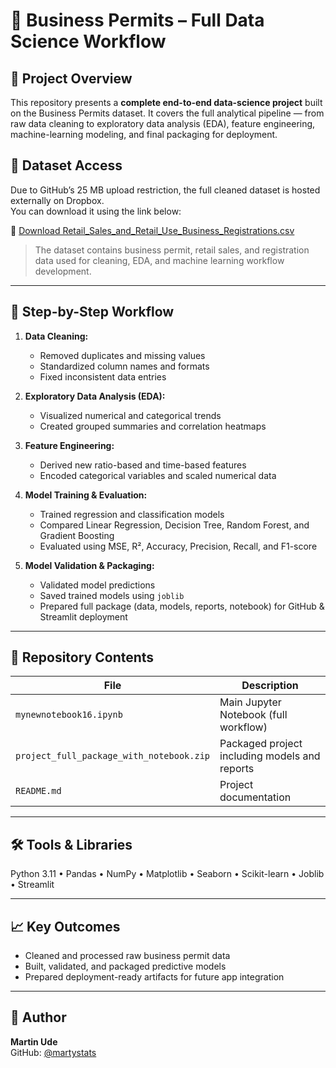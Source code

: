# 🧾 Business Permits – Full Data Science Workflow  

## 📘 Project Overview  
This repository presents a **complete end-to-end data-science project** built on the Business Permits dataset. It covers the full analytical pipeline — from raw data cleaning to exploratory data analysis (EDA), feature engineering, machine-learning modeling, and final packaging for deployment.
## 📂 Dataset Access
Due to GitHub’s 25 MB upload restriction, the full cleaned dataset is hosted externally on Dropbox.  
You can download it using the link below:  

🔗 [Download Retail_Sales_and_Retail_Use_Business_Registrations.csv](https://www.dropbox.com/scl/fi/445i27ran7oy2vre127n3/Retail_Sales_and_Retail_Use_Business_Registrations.csv?rlkey=n9lcf85u0huj9ja0qn49iay40&dl=1)
> The dataset contains business permit, retail sales, and registration data used for cleaning, EDA, and machine learning workflow development.

---

## 🧹 Step-by-Step Workflow  
1. **Data Cleaning:**  
   - Removed duplicates and missing values  
   - Standardized column names and formats  
   - Fixed inconsistent data entries  

2. **Exploratory Data Analysis (EDA):**  
   - Visualized numerical and categorical trends  
   - Created grouped summaries and correlation heatmaps  

3. **Feature Engineering:**  
   - Derived new ratio-based and time-based features  
   - Encoded categorical variables and scaled numerical data  

4. **Model Training & Evaluation:**  
   - Trained regression and classification models  
   - Compared Linear Regression, Decision Tree, Random Forest, and Gradient Boosting  
   - Evaluated using MSE, R², Accuracy, Precision, Recall, and F1-score  

5. **Model Validation & Packaging:**  
   - Validated model predictions  
   - Saved trained models using `joblib`  
   - Prepared full package (data, models, reports, notebook) for GitHub & Streamlit deployment  

---

## 📂 Repository Contents  
| File | Description |
|------|--------------|
| `mynewnotebook16.ipynb` | Main Jupyter Notebook (full workflow) |
| `project_full_package_with_notebook.zip` | Packaged project including models and reports |
| `README.md` | Project documentation |

---

## 🛠️ Tools & Libraries  
Python 3.11 • Pandas • NumPy • Matplotlib • Seaborn • Scikit-learn • Joblib • Streamlit  

---

## 📈 Key Outcomes  
- Cleaned and processed raw business permit data  
- Built, validated, and packaged predictive models  
- Prepared deployment-ready artifacts for future app integration  

---

## 👤 Author  
**Martin Ude**  
GitHub: [@martystats](https://github.com/martystats)  
